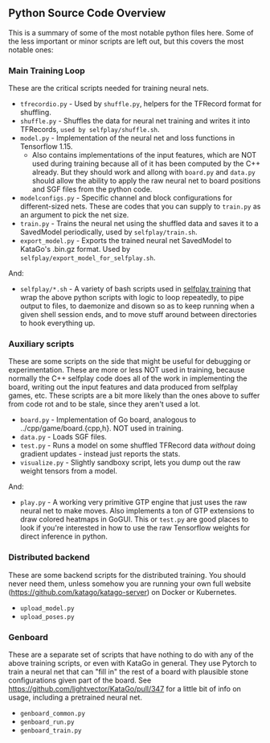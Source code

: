 ## Python Source Code Overview
This is a summary of some of the most notable python files here. Some of the less important or minor scripts are left out, but this covers the most notable ones:

### Main Training Loop
These are the critical scripts needed for training neural nets.

* `tfrecordio.py` - Used by `shuffle.py`, helpers for the TFRecord format for shuffling.
* `shuffle.py` - Shuffles the data for neural net training and writes it into TFRecords, `used by selfplay/shuffle.sh`.
* `model.py` - Implementation of the neural net and loss functions in Tensorflow 1.15.
  * Also contains implementations of the input features, which are NOT used during training because all of it has been computed by the C++ already. But they should work and allong with `board.py` and `data.py` should allow the ability to apply the raw neural net to board positions and SGF files from the python code.
* `modelconfigs.py` - Specific channel and block configurations for different-sized nets. These are codes that you can supply to `train.py` as an argument to pick the net size.
* `train.py` - Trains the neural net using the shuffled data and saves it to a SavedModel periodically, used by `selfplay/train.sh`.
* `export_model.py` - Exports the trained neural net SavedModel to KataGo's .bin.gz format. Used by `selfplay/export_model_for_selfplay.sh`.

And:

* `selfplay/*.sh` - A variety of bash scripts used in [selfplay training](../SelfplayTraining.md) that wrap the above python scripts with logic to loop repeatedly, to pipe output to files, to daemonize and disown so as to keep running when a given shell session ends, and to move stuff around between directories to hook everything up.

### Auxiliary scripts
These are some scripts on the side that might be useful for debugging or experimentation. These are more or less NOT used in training, because normally the C++ selfplay code does all of the work in implementing the board, writing out the input features and data produced from selfplay games, etc. These scripts are a bit more likely than the ones above to suffer from code rot and to be stale, since they aren't used a lot.

* `board.py` - Implementation of Go board, analogous to ../cpp/game/board.{cpp,h}. NOT used in training.
* `data.py` - Loads SGF files.
* `test.py` - Runs a model on some shuffled TFRecord data *without* doing gradient updates - instead just reports the stats.
* `visualize.py` - Slightly sandboxy script, lets you dump out the raw weight tensors from a model.

And:
* `play.py` - A working very primitive GTP engine that just uses the raw neural net to make moves. Also implements a ton of GTP extensions to draw colored heatmaps in GoGUI. This or `test.py` are good places to look if you're interested in how to use the raw Tensorflow weights for direct inference in python.


### Distributed backend
These are some backend scripts for the distributed training. You should never need them, unless somehow you are running your own full website (https://github.com/katago/katago-server) on Docker or Kubernetes.
* `upload_model.py`
* `upload_poses.py`

### Genboard
These are a separate set of scripts that have nothing to do with any of the above training scripts, or even with KataGo in general. They use Pytorch to train a neural net that can "fill in" the rest of a board with plausible stone configurations given part of the board. See https://github.com/lightvector/KataGo/pull/347 for a little bit of info on usage, including a pretrained neural net.
* `genboard_common.py`
* `genboard_run.py`
* `genboard_train.py`


